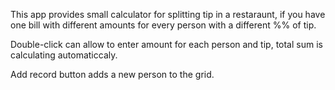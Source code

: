 This app provides small calculator for splitting tip in a restaraunt, if you have one bill with different amounts for every person with a different %% of tip.

Double-click can allow to enter amount for each person and tip, total sum is calculating automaticcaly.

Add record button adds a new person to the grid.
